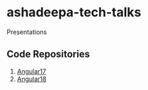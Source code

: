 # ashadeepa-tech-talks
Presentations

## Code Repositories 


1. [Angular17](https://github.com/Ashadeepa/angular_playground)
2. [Angular18](https://github.com/Ashadeepa/ashadeepa-playground)
